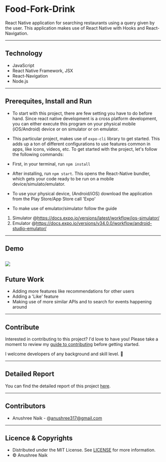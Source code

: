 # Food-Fork-Drink

React Native application for searching restaurants using a query given by the user. 
This application makes use of React Native with Hooks and React-Navigation.  

---
## Technology 

- JavaScript
- React Native Framework, JSX
- React-Navigation 
- Node.js

---
## Prerequites, Install and Run

- To start with this project, there are few setting you have to do before hand. Since react native development is a cross platform development, you can either execute this program on your physical mobile (iOS/Android) device or on simulator or on emulator. 

- This particular project, makes use of `expo-cli` library to get started. This adds up a ton of different configurations to use features common in apps, like icons, videos, etc. To get started with the project, let's follow the following commands: 

- First, in your terminal, run `npm install`

- After installing, run `npm start`. This opens the React-Native bundler, which gets your code ready to be run on a mobile device/simulato/emulator. 

- To use your physical device, (Android/iOS) download the application from the Play Store/App Store call 'Expo'

- To make use of emulator/simulator follow the guide
1. Simulator @<https://docs.expo.io/versions/latest/workflow/ios-simulator/>
2. Emulator @<https://docs.expo.io/versions/v34.0.0/workflow/android-studio-emulator/>

---

## Demo

![](https://github.com/Anushree-naik/Food-Fork-Drink/blob/master/demo.GIF)
---
## Future Work

- Adding more features like recommendations for other users
- Adding a 'Like' feature
- Making use of more similar APIs and to search for events happening around

---

## Contribute

Interested in contributing to this project? I'd love to have you! Please take a moment to review my [guide to contributing](CONTRIBUTING.md) before getting started.

I welcome developers of any background and skill level. 🌱

---
## Detailed Report

You can find the detailed report of this project [here](Report.md).

---
## Contributors

- Anushree Naik - @<anushree317@gmail.com>

---
## Licence & Copyrights 

- Distributed under the MIT License. See [LICENSE](LICENSE.md) for more information.
- &copy; Anushree Naik



